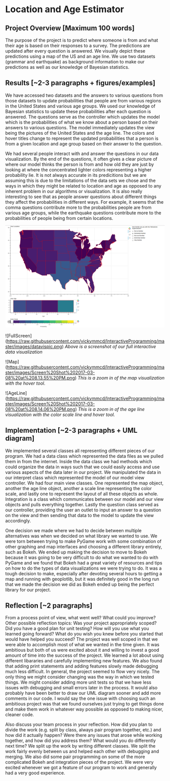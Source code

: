 # Location and Age Estimator

## Project Overview [Maximum 100 words]
The purpose of the project is to predict where someone is from and what their age is based on their responses to a survey. The predictions are updated after every question is answered. We visually depict these predictions using a map of the US and an age line. We use two datasets (grammar and earthquake) as background information to make our predictions as well as our knowledge of Bayesian statistics.


## Results [~2-3 paragraphs + figures/examples]
We have accessed two datasets and the answers to various questions from those datasets to update probabilities that people are from various regions in the United States and various age groups. We used our knowledge of Bayesian statistics to update these probabilities after each question is answered. The questions serve as the controller which updates the model which is the probabilities of what we know about a person based on their answers to various questions. The model immediately updates the view being the pictures of the United States and the age line. The colors and hover titles change to represent the updated probabilities that a person is from a given location and age group based on their answer to the question.

We had several people interact with and answer the questions in our data visualization. By the end of the questions, it often gives a clear picture of where our model thinks the person is from and how old they are just by looking at where the concentrated lighter colors representing a higher probability lie. It is not always accurate in its predicitions but we are assuming this is due to the limitations of the data sets we chose and the ways in which they might be related to location and age as opposed to any inherent problem in our algorithms or visualization. It is also really interesting to see that as people answer questions about different things they affect the probabilities in different ways. For example, it seems that the comma questions contribute more to the probabilities people are from various age groups, while the earthquake questions contribute more to the probabilities of people being from certain locations.

<img src="https://raw.githubusercontent.com/vickymmcd/InteractiveProgramming/master/images/datavispic.png" alt="" />

![FullScreen] (https://raw.githubusercontent.com/vickymmcd/InteractiveProgramming/master/images/datavispic.png)
*Above is a screenshot of our full interactive data visualization*

![Map] (https://raw.githubusercontent.com/vickymmcd/InteractiveProgramming/master/images/Screen%20Shot%202017-03-08%20at%208.13.55%20PM.png)
*This is a zoom in of the map visualization with the hover tool.*

![AgeLine] (https://raw.githubusercontent.com/vickymmcd/InteractiveProgramming/master/images/Screen%20Shot%202017-03-08%20at%208.14.06%20PM.png)
*This is a zoom in of the age line visualization with the color scale line and hover tool.*


## Implementation [~2-3 paragraphs + UML diagram]
We implemented several classes all representing different pieces of our program. We had a data class which represented the data files as we pulled them in from the internet. Inside the data class we had methods which could organize the data in ways such that we could easily access and use various aspects of the data later in our project. We manipulated the data in our interpret class which represented the model of our model view controller. We had four main view classes. One represented the map object, another the age line object, another a scale line representing the color scale, and lastly one to represent the layout of all these objects as whole. Integration is a class which communicates between our model and our view objects and pulls everything together. Lastly the question class served as our controller, providing the user an outlet to input an answer to a question on the view and then sending that data to the model to update the view accordingly.

One decision we made where we had to decide between multiple alternatives was when we decided on what library we wanted to use. We were torn between trying to make PyGame work with some combination of other graphing and map interfaces and choosing a different library entirely, such as Bokeh. We ended up making the decision to move to Bokeh because it was going to be very difficult to do what we wanted to do with PyGame and we found that Bokeh had a great variety of resources and tips on how to do the types of data visualizations we were trying to do. It was a tough decision to make, especially after devoting several hours to getting a map and running with geoplotlib, but it was definitely good in the long run that we made the decision we did as Bokeh ended up being the perfect library for our project. 


## Reflection [~2 paragraphs]
From a process point of view, what went well? What could you improve? Other possible reflection topics: Was your project appropriately scoped? Did you have a good plan for unit testing? How will you use what you learned going forward? What do you wish you knew before you started that would have helped you succeed?
The project was well scoped in that we were able to accomplish most of what we wanted in the time given. It was ambitious but both of us were excited about it and willing to invest a good amount of time into the success of the project. We learned a lot about using different libararies and carefully implementing new features. We also found that adding print statements and adding features slowly made debugging much less difficult. In general, the project seemed to flow very nicely. The only thing we might consider changing was the way in which we tested things. We might consider adding more unit tests so that we have less issues with debugging and small errors later in the process. It would also probably have been better to draw our UML diagram sooner and add more comments in our code. I would say the one issue with choosing such an ambitious project was that we found ourselves just trying to get things done and make them work in whatever way possible as opposed to making nicer, cleaner code.

Also discuss your team process in your reflection. How did you plan to divide the work (e.g. split by class, always pair program together, etc.) and how did it actually happen? Were there any issues that arose while working together, and how did you address them? What would you do differently next time?
We split up the work by writing different classes. We split the work fairly evenly between us and helped each other with debugging and merging. We also did some pair programming on some of the more complicated Bokeh and integration pieces of the project. We were very excited whenever we got a feature of our program to work and generally had a very good experience. 

